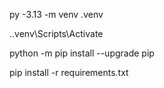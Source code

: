 py -3.13 -m venv .venv

.\.venv\Scripts\Activate

python -m pip install --upgrade pip

pip install -r requirements.txt